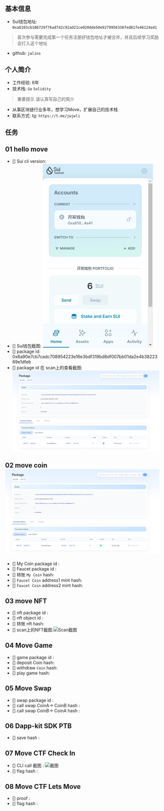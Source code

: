 ## 基本信息
- Sui钱包地址: `0xa8103cb186729f76ad742c92ad21ce020dde50e9279956336fed81fe46124a41`
> 首次参与需要完成第一个任务注册好钱包地址才被合并，并且后续学习奖励会打入这个地址
- github: `jalins`

## 个人简介
- 工作经验: 6年
- 技术栈: `Go` `Solidity`
> 重要提示 请认真写自己的简介
- 从事区块链行业多年，想学习Move，扩展自己的技术栈
- 联系方式: tg: `https://t.me/jwjwli`
## 任务

##   01 hello move  
- [] Sui cli version:
- [] Sui钱包截图: ![Sui钱包截图](./images/wallet.png)
- [] package id: 0x6a90e7cb7cadc708954223e16e3bdf319bd8df007bb01da2e4b3822369e1dfeb
- [] package id 在 scan上的查看截图:![Scan截图](./images/packageId.png)

##   02 move coin![img.png](images/packageId.png)
- [] My Coin package id : 
- [] Faucet package id : 
- [] 转账 `My Coin` hash:
- [] `Faucet Coin` address1 mint hash:
- [] `Faucet Coin` address2 mint hash:

##   03 move NFT
- [] nft package id :
- [] nft object id : 
- [] 转账 nft  hash:
- [] scan上的NFT截图:![Scan截图](./images/你的图片地址)

##   04 Move Game
- [] game package id :
- [] deposit Coin hash:
- [] withdraw `Coin` hash:
- [] play game hash:

##   05 Move Swap
- [] swap package id :
- [] call swap CoinA-> CoinB  hash :
- [] call swap CoinB-> CoinA  hash :

##   06 Dapp-kit SDK PTB
- [] save hash :

##   07 Move CTF Check In
- [] CLI call 截图 : ![截图](./images/你的图片地址)
- [] flag hash :

##   08 Move CTF Lets Move
- [] proof : 
- [] flag hash :

